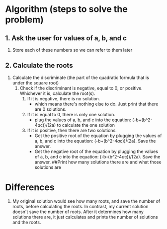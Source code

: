 # Algorithm (steps to solve the problem)
## 1. Ask the user for values of a, b, and c
1. Store each of these numbers so we can refer to them later
## 2. Calculate the roots
1. Calculate the discriminate (the part of the quadratic formula that is under the square root)
    1. Check if the discriminant is negative, equal to 0, or positive. Whichever it is, calculate the root(s).
        1. If it is negative, there is no solution.
            - which means there's nothing else to do. Just print that there are 0 solutions.
        2. If it is equal to 0, there is only one solution.
            - plug the values of a, b, and c into the equation: (-b+(b^2-4*a*c))/(2a) to calculate the one solution
        3. If it is positive, then there are two solutions.
            - Get the positive root of the equation by plugging the values of a, b, and c into the equation: (-b+(b^2-4*a*c))/(2a). Save the answer.
            - Get the negative root of the equation by plugging the values of a, b, and c into the equation: (-b-(b^2-4*a*c))/(2a). Save the answer.
##Print how many solutions there are and what those solutions are

# Differences
1. My original solution would see how many roots, and save the number of roots, before calculating the roots. In contrast, my current solution doesn't save the number of roots. After it determines how many solutions there are, it just calculates and prints the number of solutions and the roots.